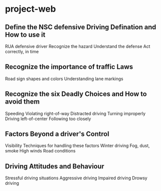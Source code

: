 # project-web
## Define the NSC defensive Driving Defination and How to use it
RUA defensive driver
Recognize the hazard
Understand the defense
Act correctly, in time

## Recognize the importance of traffic Laws
Road sign shapes and colors
Understanding lane markings

## Recognize the six Deadly Choices and How to avoid them
Speeding
Violating right-of-way
Distracted driving
Turning improperly
Driving left-of-center
Following too closely

## Factors Beyond a driver's Control
Visibility
Techniques for handling these factors
Winter driving
Fog, dust, smoke
High winds
Road conditions

## Driving Attitudes and Behaviour
Stressful driving situations
Aggressive driving
Impaired driving
Drowsy driving
